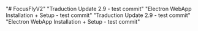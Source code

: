 "# FocusFlyV2" 
"Traduction Update 2.9 - test commit" 
"Electron WebApp Installation + Setup - test commit" 
"Traduction Update 2.9 - test commit" 
"Electron WebApp Installation + Setup - test commit" 
